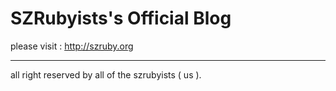 SZRubyists's Official Blog
=================

please visit : <http://szruby.org>

----
all right reserved by all of the szrubyists ( us ).